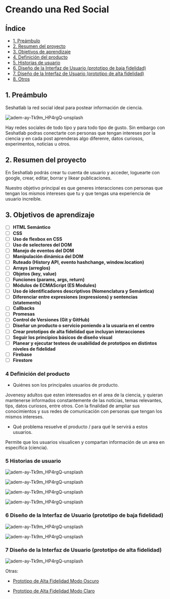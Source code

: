 # Creando una Red Social

## Índice

- [1. Preámbulo](#1-preámbulo)
- [2. Resumen del proyecto](#2-resumen-del-proyecto)
- [3. Objetivos de aprendizaje](#3-objetivos-de-aprendizaje)
- [4. Definición del producto](#4-dfinición-del-producto)
- [5. Historias de usuario](#5-historias-de-usuario)
- [6. Diseño de la Interfaz de Usuario (prototipo de baja fidelidad)](#6-prototipo-de-baja-fidelidad)
- [7. Diseño de la Interfaz de Usuario (prototipo de alta fidelidad)](#7-prototipo-de-alta-fidelidad)
- [8. Otros](#8-otras)

## 1. Preámbulo

Seshatlab la red social ideal para postear información de ciencia.

![adem-ay-Tk9m_HP4rgQ-unsplash](https://github.com/anngelicafernanda/SCL020-social-network/blob/f1cc3327a5322a4e131e05292dde85abcbd6d6ae/Readme_Images/1.png)

Hay redes sociales de todo tipo y para todo tipo de gusto. Sin embargo con Seshatlab podras conectarte con personas que tengan intereses por la ciencia y en cada post aprenderas algo diferenre, datos curiosos, experimentos, noticias u otros.

## 2. Resumen del proyecto

En Seshatlab podrás crear tu cuenta de usuario y acceder, loguearte con google, crear, editar, borrar y likear publicaciones.

Nuestro objetivo principal es que generes interacciones con personas que tengan los mismos intereses que tu y que tengas una experiencia de usuario increible.

## 3. Objetivos de aprendizaje

- [ ] **HTML Semántico**
- [ ] **CSS**
- [ ] **Uso de flexbox en CSS**
- [ ] **Uso de selectores del DOM**
- [ ] **Manejo de eventos del DOM**
- [ ] **Manipulación dinámica del DOM**
- [ ] **Ruteado (History API, evento hashchange, window.location)**
- [ ] **Arrays (arreglos)**
- [ ] **Objetos (key, value)**
- [ ] **Funciones (params, args, return)**
- [ ] **Módulos de ECMAScript (ES Modules)**
- [ ] **Uso de identificadores descriptivos (Nomenclatura y Semántica)**
- [ ] **Diferenciar entre expresiones (expressions) y sentencias (statements)**
- [ ] **Callbacks**
- [ ] **Promesas**
- [ ] **Control de Versiones (Git y GitHub)**
- [ ] **Diseñar un producto o servicio poniendo a la usuaria en el centro**
- [ ] **Crear prototipos de alta fidelidad que incluyan interacciones**
- [ ] **Seguir los principios básicos de diseño visual**
- [ ] **Planear y ejecutar testeos de usabilidad de prototipos en distintos niveles de fidelidad**
- [ ] **Firebase**
- [ ] **Firestore**

### 4 Definición del producto

- Quiénes son los principales usuarios de producto.

Jovenesy adultos que esten interesados en el area de la ciencia, y quieran mantenerse informados constantemente de las noticias, temas relevantes, tips, datos curiosos, entre otros. Con la finalidad de ampliar sus conocimientos y sus redes de comunicación con personas que tengan los mismos intereses.

- Qué problema resuelve el producto / para qué le servirá a estos usuarios.

Permite que los usuarios visualicen y compartan información de un area en específica (ciencia).

### 5 Historias de usuario

![adem-ay-Tk9m_HP4rgQ-unsplash](https://github.com/anngelicafernanda/SCL020-social-network/blob/f1cc3327a5322a4e131e05292dde85abcbd6d6ae/Readme_Images/HistoriaDeUsuario1.png)

![adem-ay-Tk9m_HP4rgQ-unsplash](https://github.com/anngelicafernanda/SCL020-social-network/blob/f1cc3327a5322a4e131e05292dde85abcbd6d6ae/Readme_Images/HistoriaDeUsuario2.png)

![adem-ay-Tk9m_HP4rgQ-unsplash](https://github.com/anngelicafernanda/SCL020-social-network/blob/f1cc3327a5322a4e131e05292dde85abcbd6d6ae/Readme_Images/HistoriaDeUsuario3.png)

![adem-ay-Tk9m_HP4rgQ-unsplash](https://github.com/anngelicafernanda/SCL020-social-network/blob/f1cc3327a5322a4e131e05292dde85abcbd6d6ae/Readme_Images/HistoriaDeUsuario4.png)

### 6 Diseño de la Interfaz de Usuario (prototipo de baja fidelidad)

![adem-ay-Tk9m_HP4rgQ-unsplash](https://github.com/anngelicafernanda/SCL020-social-network/blob/f1cc3327a5322a4e131e05292dde85abcbd6d6ae/Readme_Images/PrototipoDeBaja1.png)

![adem-ay-Tk9m_HP4rgQ-unsplash](https://github.com/anngelicafernanda/SCL020-social-network/blob/f1cc3327a5322a4e131e05292dde85abcbd6d6ae/Readme_Images/PrototipoDeBaja2.png)

### 7 Diseño de la Interfaz de Usuario (prototipo de alta fidelidad)

![adem-ay-Tk9m_HP4rgQ-unsplash](https://github.com/anngelicafernanda/SCL020-social-network/blob/f1cc3327a5322a4e131e05292dde85abcbd6d6ae/Readme_Images/PrototipoDeAlta.png)

Otras:

- [Prototipo de Alta Fidelidad Modo Oscuro](https://www.figma.com/proto/80sZEjsJT00cvGlORMj1mS/prueba-Social-Network_Seshatlab?node-id=20%3A14&scaling=scale-down&page-id=0%3A1&starting-point-node-id=7%3A12)

- [Prototipo de Alta Fidelidad Modo Claro](https://www.figma.com/proto/80sZEjsJT00cvGlORMj1mS/prueba-Social-Network_Seshatlab?node-id=29%3A38&scaling=scale-down&page-id=20%3A30&starting-point-node-id=29%3A38)
